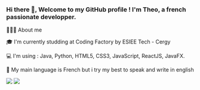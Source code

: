 ### Hi there 👋, Welcome to my GitHub profile ! I'm Theo, a french passionate developper.



🙋🏽‍♂️ About me

🎓 I'm currently studding at Coding Factory by ESIEE Tech - Cergy

💻 I'm using : Java, Python, HTML5, CSS3, JavaScript, ReactJS, JavaFX.

💬 My main language is French but i try my best to speak and write in english

![](https://github-readme-stats.vercel.app/api/top-langs/?username=TheoLandemaine&theme=radical&hide_langs_below=8)
![](https://github-readme-stats.vercel.app/api?username=teTheoLandemainest&show_icons=true&theme=radical&count_private=true)
